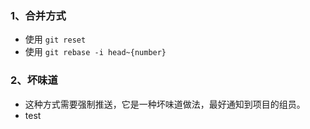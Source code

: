### 1、合并方式
- 使用 `git reset`
- 使用 `git rebase -i head~{number}`

### 2、坏味道
- 这种方式需要强制推送，它是一种坏味道做法，最好通知到项目的组员。
- test